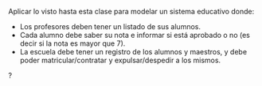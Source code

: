 Aplicar lo visto hasta esta clase para modelar un sistema educativo donde:

- Los profesores deben tener un listado de sus alumnos.
- Cada alumno debe saber su nota e informar si está aprobado o no (es decir si la nota es mayor que 7).
- La escuela debe tener un registro de los alumnos y maestros, y debe poder matricular/contratar y expulsar/despedir a los mismos.

?
